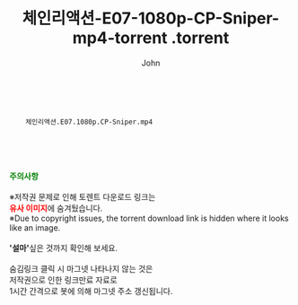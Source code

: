 ﻿---
layout: post
title:  "                   체인리액션-E07-1080p-CP-Sniper-mp4-torrent                .torrent"
author: John
categories: [ TV ]
tags: [  ]
image:  
description: "                   체인리액션-E07-1080p-CP-Sniper-mp4-torrent                 torrent 정보 공유"
toc: true
toc_sticky: true
---

<br>

        체인리액션.E07.1080p.CP-Sniper.mp4    
    
<br><br><br>
<p data-ke-size="size16"><b><span style="color: green;">주의사항</span></b><br /><br />※저작권 문제로 인해 토렌트 다운로드 링크는<br /><b><span style="color: red;">유사 이미지</span></b>에 숨겨뒀습니다.<br />※Due to copyright issues, the torrent download link is hidden where it looks like an image.<br /><br /><b>'설마'</b>싶은 것까지 확인해 보세요.<br /><br />숨김링크 클릭 시 마그넷 나타나지 않는 것은<br />저작권으로 인한 링크만료 자료로<br />1시간 간격으로 봇에 의해 마그넷 주소 갱신됩니다.</p>
